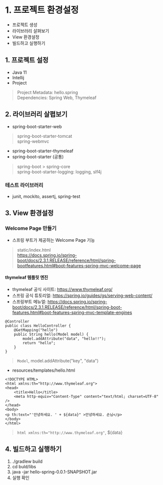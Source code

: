 # 1. 프로젝트 환경설정
- 프로젝트 생성
- 라이브러리 살펴보기
- View 환경설정
- 빌드하고 실행하기
## 1. 프로젝트 설정
- Java 11
- Intellij
- Project
> Project Metadata: hello.spring  
Dependencies: Spring Web, Thymeleaf

## 2. 라이브러리 살폅보기
- spring-boot-starter-web
> spring-boot-starter-tomcat  
spring-webmvc
- spring-boot-starter-thymeleaf
- spring-boot-starter (공통)
> spring-boot > spring-core  
spring-boot-starter-logging: logging, slf4j
### 테스트 라이브러리
- junit, mockito, assertj, spring-test

## 3. View 환경설정
### Welcome Page 만들기
- 스프링 부트가 제공하는 Welcome Page 기능
> static/index.html  
https://docs.spring.io/spring-boot/docs/2.3.1.RELEASE/reference/html/spring-bootfeatures.html#boot-features-spring-mvc-welcome-page
#### thymeleaf 템플릿 엔진
- thymeleaf 공식 사이트: https://www.thymeleaf.org/
- 스프링 공식 튜토리얼: https://spring.io/guides/gs/serving-web-content/
- 스프링부트 메뉴얼: https://docs.spring.io/spring-boot/docs/2.3.1.RELEASE/reference/html/spring-boot-features.html#boot-features-spring-mvc-template-engines
```
@Controller
public class HelloController {
    @GetMapping("hello")
    public String hello(Model model) {
        model.addAttribute("data", "hello!!");
        return "hello";
    }
}

```
> `Model`, model.addAttribute("key", "data")

- resources/templates/hello.html
```
<!DOCTYPE HTML>
<html xmlns:th="http://www.thymeleaf.org">
<head>
    <title>Hello</title>
    <meta http-equiv="Content-Type" content="text/html; charset=UTF-8" />
</head>
<body>
<p th:text="'안녕하세요. ' + ${data}" >안녕하세요. 손님</p>
</body>
</html>
```
> `html xmlns:th="http://www.thymeleaf.org"`, ${data} 

## 4. 빌드하고 실행하기
1. ./gradlew build
2. cd buld/libs
3. java -jar hello-spring-0.0.1-SNAPSHOT.jar
4. 실행 확인